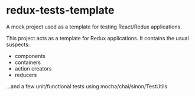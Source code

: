 # redux-tests-template
A mock project used as a template for testing React/Redux applications. 

This project acts as a template for Redux applications. It contains the usual suspects:

- components
- containers
- action creators
- reducers

...and a few unit/functional tests using mocha/chai/sinon/TestUtils

